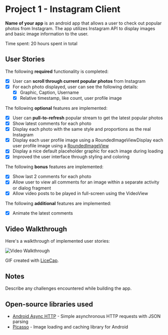 # Project 1 - Instagram Client

**Name of your app** is an android app that allows a user to check out popular photos from Instagram. The app utilizes Instagram API to display images and basic image information to the user.

Time spent: 20 hours spent in total

## User Stories

The following **required** functionality is completed:

* [x] User can **scroll through current popular photos** from Instagram
* [x] For each photo displayed, user can see the following details:
  * [x] Graphic, Caption, Username
  * [x] Relative timestamp, like count, user profile image

The following **optional** features are implemented:

* [x] User can **pull-to-refresh** popular stream to get the latest popular photos
* [x] Show latest comments for each photo
* [x] Display each photo with the same style and proportions as the real Instagram
* [x] Display each user profile image using a RoundedImageViewDisplay each user profile image using a [RoundedImageView](https://github.com/vinc3m1/RoundedImageView)
* [x] Display a nice default placeholder graphic for each image during loading
* [x] Improved the user interface through styling and coloring

The following **bonus** features are implemented:

* [x] Show last 2 comments for each photo
* [x] Allow user to view all comments for an image within a separate activity or dialog fragment
* [x] Allow video posts to be played in full-screen using the VideoView

The following **additional** features are implemented:

* [x] Animate the latest comments

## Video Walkthrough 

Here's a walkthrough of implemented user stories:

<img src='1.gif' title='Video Walkthrough' width='' alt='Video Walkthrough' />

GIF created with [LiceCap](http://www.cockos.com/licecap/).

## Notes

Describe any challenges encountered while building the app.

## Open-source libraries used

- [Android Async HTTP](https://github.com/loopj/android-async-http) - Simple asynchronous HTTP requests with JSON parsing
- [Picasso](http://square.github.io/picasso/) - Image loading and caching library for Android